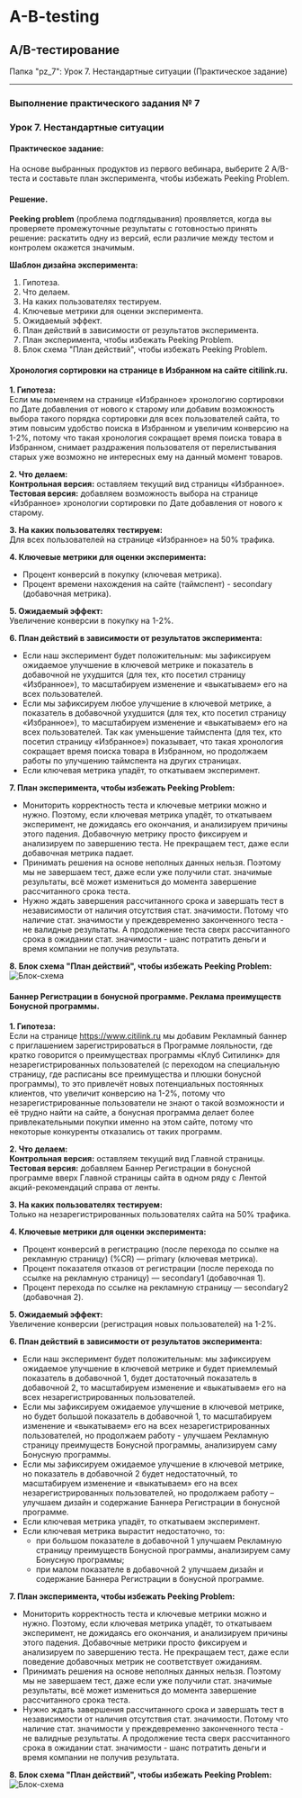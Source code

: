 # A-B-testing
## A/B-тестирование 

Папка "pz_7": Урок 7. Нестандартные ситуации (Практическое задание)
___________________________
### Выполнение практического задания № 7
### Урок 7. Нестандартные ситуации

#### Практическое задание:
На основе выбранных продуктов из первого вебинара, выберите 2 A/B-теста и составьте план эксперимента, чтобы избежать Peeking Problem.<br>

#### Решение.

**Peeking problem** (проблема подглядывания) проявляется, когда вы проверяете промежуточные результаты с готовностью принять решение: раскатить одну из версий, если различие между тестом и контролем окажется значимым.

<b>Шаблон дизайна эксперимента:</b>
1.	Гипотеза.
2.	Что делаем.
3.	На каких пользователях тестируем.
4.	Ключевые метрики для оценки эксперимента.
5.	Ожидаемый эффект.
6.	План действий в зависимости от результатов эксперимента.
7.	План эксперимента, чтобы избежать Peeking Problem.
8.  Блок схема "План действий", чтобы избежать Peeking Problem.

#### Хронология сортировки на странице в Избранном на сайте citilink.ru.
<b>1. Гипотеза:</b><br>
Если мы поменяем на странице «Избранное» хронологию сортировки по Дате добавления от нового к старому или добавим возможность выбора такого порядка сортировки для всех пользователей сайта, то этим повысим удобство поиска в Избранном и увеличим конверсию на 1-2%, потому что такая хронология сокращает время поиска товара в Избранном, снимает раздражения пользователя от перелистывания старых уже возможно не интересных ему на данный момент товаров.

<b>2. Что делаем:</b><br>
**Контрольная версия:** оставляем текущий вид страницы «Избранное».<br>
**Тестовая версия:** добавляем возможность выбора на странице «Избранное» хронологии сортировки по Дате добавления от нового к старому.

<b>3. На каких пользователях тестируем:</b><br>
Для всех пользователей на странице «Избранное» на 50% трафика.

<b>4. Ключевые метрики для оценки эксперимента:</b><br>
*	Процент конверсий в покупку (ключевая метрика).
*	Процент времени нахождения на сайте (таймспент) - secondary (добавочная метрика).

<b>5. Ожидаемый эффект:</b><br>
Увеличение конверсии в покупку на 1-2%.

<b>6. План действий в зависимости от результатов эксперимента:</b><br>
*	Если наш эксперимент будет положительным: мы зафиксируем ожидаемое улучшение в ключевой метрике и показатель в добавочной не ухудшится (для тех, кто посетил страницу «Избранное»), то масштабируем изменение и «выкатываем» его на всех пользователей.
*	Если мы зафиксируем любое улучшение в ключевой метрике, а показатель в добавочной ухудшится (для тех, кто посетил страницу «Избранное»), то масштабируем изменение и «выкатываем» его на всех пользователей. Так как уменьшение таймспента  (для тех, кто посетил страницу «Избранное») показывает, что такая хронология сокращает время поиска товара в Избранном, но продолжаем работы по улучшению таймспента на других страницах.
*	Если ключевая метрика упадёт, то откатываем эксперимент.

<b>7. План эксперимента, чтобы избежать Peeking Problem:</b><br>
*	Мониторить корректность теста и ключевые метрики можно и нужно.
Поэтому, если ключевая метрика упадёт, то откатываем эксперимент, не дожидаясь его окончания, и анализируем причины этого падения.
Добавочную метрику просто фиксируем и анализируем по завершению теста. Не прекращаем тест, даже если добавочная метрика падает.
*	Принимать решения на основе неполных данных нельзя.
Поэтому мы не завершаем тест, даже если уже получили стат. значимые результаты, всё может измениться до момента завершение рассчитанного срока теста.
*	Нужно ждать завершения рассчитанного срока и завершать тест в независимости от наличия отсутствия стат. значимости.
Потому что наличие стат. значимости у преждевременно законченного теста - не валидные результаты. А продолжение теста сверх рассчитанного срока в ожидании стат. значимости - шанс потратить деньги и время компании не получив результата.

<b>8. Блок схема "План действий", чтобы избежать Peeking Problem:</b><br>
![Блок-схема](https://github.com/KSU-KGN/A-B-testing/raw/main/pz_7/ActionPlan_1.jpg)

#### Баннер Регистрации в бонусной программе. Реклама преимуществ Бонусной программы.
<b>1. Гипотеза:</b><br>
Если на странице https://www.citilink.ru мы добавим Рекламный баннер с приглашением зарегистрироваться в Программе лояльности, где кратко говорится о преимуществах программы «Клуб Ситилинк» для незарегистрированных пользователей (с переходом на специальную страницу, где расписаны все преимущества и плюшки бонусной программы), то это привлечёт новых потенциальных постоянных клиентов, что увеличит конверсию на 1-2%, потому что незарегистрированные пользователи не знают о такой возможности и её трудно найти на сайте, а бонусная программа делает более привлекательными покупки именно на этом сайте, потому что некоторые конкуренты отказались от таких программ.

<b>2. Что делаем:</b><br>
**Контрольная версия:** оставляем текущий вид Главной страницы.<br>
**Тестовая версия:** добавляем Баннер Регистрации в бонусной программе вверх Главной страницы сайта в одном ряду с Лентой акций-рекомендаций справа от ленты.

<b>3. На каких пользователях тестируем:</b><br>
Только на незарегистрированных пользователях сайта на 50% трафика.

<b>4. Ключевые метрики для оценки эксперимента:</b><br>
*	Процент конверсий в регистрацию (после перехода по ссылке на рекламную страницу) (%CR) — primary (ключевая метрика).
*	Процент показателя отказов от регистрации (после перехода по ссылке на рекламную страницу) — secondary1 (добавочная 1).
*	Процент перехода по ссылке на рекламную страницу — secondary2 (добавочная 2).

<b>5. Ожидаемый эффект:</b><br>
Увеличение конверсии (регистрация новых пользователей) на 1-2%.

<b>6. План действий в зависимости от результатов эксперимента:</b><br>
*	Если наш эксперимент будет положительным: мы зафиксируем ожидаемое улучшение в ключевой метрике и будет приемлемый показатель в добавочной 1, будет достаточный показатель в добавочной 2, то масштабируем изменение и «выкатываем» его на всех незарегистрированных пользователей.
*	Если мы зафиксируем ожидаемое улучшение в ключевой метрике, но будет большой показатель в добавочной 1, то масштабируем изменение и «выкатываем» его на всех незарегистрированных пользователей, но продолжаем работу - улучшаем Рекламную страницу преимуществ Бонусной программы, анализируем саму Бонусную программы.
*	Если мы зафиксируем ожидаемое улучшение в ключевой метрике, но показатель в добавочной 2 будет недостаточный, то масштабируем изменение и «выкатываем» его на всех незарегистрированных пользователей, но продолжаем работу – улучшаем дизайн и содержание Баннера Регистрации в бонусной программе.
*	Если ключевая метрика упадёт, то откатываем эксперимент.
*	Если ключевая метрика вырастит недостаточно, то: 
    *	при большом показателе в добавочной 1 улучшаем Рекламную страницу преимуществ Бонусной программы, анализируем саму Бонусную программы;
    * при малом показателе в добавочной 2 улучшаем дизайн и содержание Баннера Регистрации в бонусной программе.
    
<b>7. План эксперимента, чтобы избежать Peeking Problem:</b><br>
*	Мониторить корректность теста и ключевые метрики можно и нужно.
Поэтому, если ключевая метрика упадёт, то откатываем эксперимент, не дожидаясь его окончания, и анализируем причины этого падения. 
Добавочные метрики просто фиксируем и анализируем по завершению теста. Не прекращаем тест, даже если поведение добавочных метрик не соответствует ожиданиям.
*	Принимать решения на основе неполных данных нельзя.
Поэтому мы не завершаем тест, даже если уже получили стат. значимые результаты, всё может измениться до момента завершение рассчитанного срока теста.
*	Нужно ждать завершения рассчитанного срока и завершать тест в независимости от наличия отсутствия стат. значимости.
Потому что наличие стат. значимости у преждевременно законченного теста - не валидные результаты. А продолжение теста сверх рассчитанного срока в ожидании стат. значимости - шанс потратить деньги и время компании не получив результата.

<b>8. Блок схема "План действий", чтобы избежать Peeking Problem:</b><br>
![Блок-схема](https://github.com/KSU-KGN/A-B-testing/raw/main/pz_7/ActionPlan_2.jpg)
